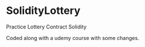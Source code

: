 # SolidityLottery
Practice Lottery Contract Solidity

Coded along with a udemy course with some changes. 
